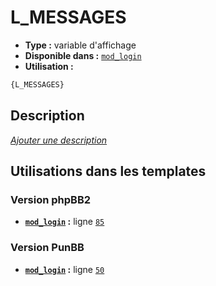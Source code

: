 # L_MESSAGES
* __Type :__ variable d'affichage
* __Disponible dans :__ [`mod_login`](../tpl/var/mod_login.md#readme)
* __Utilisation :__

```html
{L_MESSAGES}
```

## Description
[*Ajouter une description*](https://fa-tvars.appspot.com/var/L_MESSAGES)

## Utilisations dans les templates

### Version phpBB2
* __[`mod_login`](../tpl/var/mod_login.md#readme) :__ ligne [`85`](../tpl/src/subsilver/mod_login.tpl#L85)

### Version PunBB
* __[`mod_login`](../tpl/var/mod_login.md#readme) :__ ligne [`50`](../tpl/src/punbb/mod_login.tpl#L50)